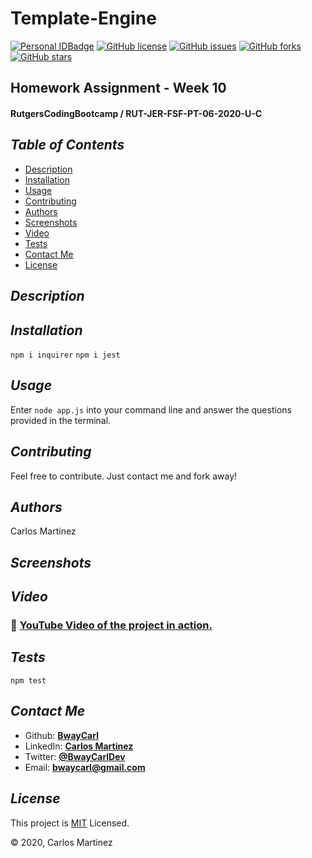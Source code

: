 # Template-Engine
[![Personal IDBadge](https://img.shields.io/badge/Dev-BwayCarl-red)](https://bwaycarl.github.io/Portfolio/)
[![GitHub license](https://img.shields.io/github/license/BwayCarl/Node-README-Generator?logo=MIT)](https://github.com/BwayCarl/Node-README-Generator/blob/master/LICENSE)
[![GitHub issues](https://img.shields.io/github/issues/BwayCarl/Node-README-Generator)](https://github.com/BwayCarl/Node-README-Generator/issues)
[![GitHub forks](https://img.shields.io/github/forks/BwayCarl/Node-README-Generator)](https://github.com/BwayCarl/Node-README-Generator/network)
[![GitHub stars](https://img.shields.io/github/stars/BwayCarl/Node-README-Generator)](https://github.com/BwayCarl/Node-README-Generator/stargazers)
## Homework Assignment - Week 10
#### RutgersCodingBootcamp / RUT-JER-FSF-PT-06-2020-U-C

## *Table of Contents*
- [Description](#description)
 - [Installation](#installation)
 - [Usage](#usage)
 - [Contributing](#contributing)
 - [Authors](#authors)
 - [Screenshots](#screenshots)
 - [Video](#video)
 - [Tests](#tests)
 - [Contact Me](#contact-me)
 - [License](#license)

## *Description* 


## *Installation* 
 ```npm i inquirer```
 ```npm i jest```

## *Usage*
 Enter ```node app.js``` into your command line and answer the questions provided in the terminal.

## *Contributing* 
 Feel free to contribute. Just contact me and fork away!

## *Authors* 
 Carlos Martinez

## *Screenshots* 

 ## *Video*

###  :movie_camera: [YouTube Video of the project in action.](https://www.youtube.com/watch?v=TpWVy2nwvtM)

## *Tests*
 ```npm test```

## *Contact Me*
 - Github: **[BwayCarl](https://github.com/BwayCarl)**
 - LinkedIn: **[Carlos Martinez](https://www.linkedin.com/in/carlos-martinez-8702b146/)** 
 - Twitter: **[@BwayCarlDev](https://twitter.com/BwayDev)**
 - Email: **[bwaycarl@gmail.com](mailto:bwaycarl@gmail.com)**

## *License* 
This project is [MIT](https://github.com/BwayCarl/Node-README-Generator/blob/master/LICENSE) Licensed.
 
 &copy; 2020, Carlos Martinez

